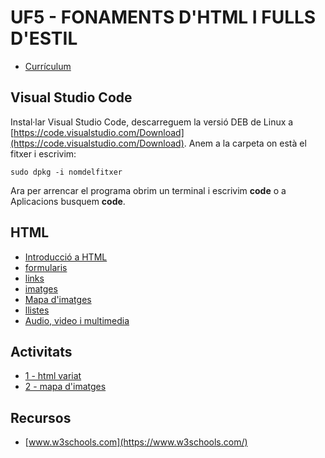 # UF5 - FONAMENTS D'HTML I FULLS D'ESTIL

- [Currículum](curriculum.md)

## Visual Studio Code

Instal·lar Visual Studio Code, descarreguem la versió DEB de Linux a [https://code.visualstudio.com/Download](https://code.visualstudio.com/Download).
Anem a la carpeta on està el fitxer i escrivim:

```
sudo dpkg -i nomdelfitxer
```

Ara per arrencar el programa obrim un terminal i escrivim **code** o a Aplicacions busquem **code**.

## HTML

- [Introducció a HTML](intro.md)
- [formularis](formularis1.md)
- [links](links.md)
- [imatges](imatges.md)
- [Mapa d'imatges](mapa.md)
- [llistes](llistes.md)
- [Audio, video i multimedia](multimedia.md)

## Activitats

- [1 - html variat](activitat_html_1.md)
- [2 - mapa d'imatges](mapa_imatges.md)

## Recursos

- [www.w3schools.com](https://www.w3schools.com/)
